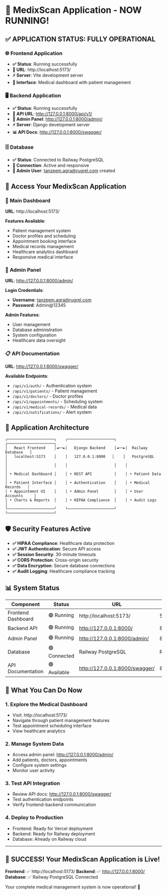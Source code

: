 # 🚀 MedixScan Application - NOW RUNNING!

## ✅ **APPLICATION STATUS: FULLY OPERATIONAL**

### 🌐 **Frontend Application**
- **✅ Status**: Running successfully
- **🔗 URL**: http://localhost:5173/
- **⚡ Server**: Vite development server
- **📱 Interface**: Medical dashboard with patient management

### 🖥️ **Backend Application** 
- **✅ Status**: Running successfully  
- **🔗 API URL**: http://127.0.0.1:8000/api/v1/
- **🔐 Admin Panel**: http://127.0.0.1:8000/admin/
- **⚡ Server**: Django development server
- **📊 API Docs**: http://127.0.0.1:8000/swagger/

### 🗄️ **Database**
- **✅ Status**: Connected to Railway PostgreSQL
- **🔄 Connection**: Active and responsive
- **👤 Admin User**: tanzeem.agra@rugrel.com created

## 🎯 **Access Your MedixScan Application**

### 🏥 **Main Dashboard**
**URL**: http://localhost:5173/

**Features Available**:
- Patient management system
- Doctor profiles and scheduling  
- Appointment booking interface
- Medical records management
- Healthcare analytics dashboard
- Responsive medical interface

### 🔧 **Admin Panel**
**URL**: http://127.0.0.1:8000/admin/

**Login Credentials**:
- **Username**: tanzeem.agra@rugrel.com
- **Password**: Admin@12345

**Admin Features**:
- User management
- Database administration
- System configuration
- Healthcare data oversight

### 📋 **API Documentation**
**URL**: http://127.0.0.1:8000/swagger/

**Available Endpoints**:
- `/api/v1/auth/` - Authentication system
- `/api/v1/patients/` - Patient management
- `/api/v1/doctors/` - Doctor profiles
- `/api/v1/appointments/` - Scheduling system
- `/api/v1/medical-records/` - Medical data
- `/api/v1/notifications/` - Alert system

## 🔄 **Application Architecture** 

```
┌─────────────────────┐    ┌─────────────────────┐    ┌─────────────────────┐
│   React Frontend    │◄──►│   Django Backend    │◄──►│  Railway Database   │
│   localhost:5173    │    │   127.0.0.1:8000   │    │   PostgreSQL        │
│                     │    │                     │    │                     │
│ • Medical Dashboard │    │ • REST API          │    │ • Patient Data      │ 
│ • Patient Interface │    │ • Authentication    │    │ • Medical Records   │
│ • Appointment UI    │    │ • Admin Panel       │    │ • User Accounts     │
│ • Charts & Reports  │    │ • HIPAA Compliance  │    │ • Audit Logs        │
└─────────────────────┘    └─────────────────────┘    └─────────────────────┘
```

## 🛡️ **Security Features Active**

- **✅ HIPAA Compliance**: Healthcare data protection
- **✅ JWT Authentication**: Secure API access  
- **✅ Session Security**: 30-minute timeouts
- **✅ CORS Protection**: Cross-origin security
- **✅ Data Encryption**: Secure database connections
- **✅ Audit Logging**: Healthcare compliance tracking

## 📊 **System Status**

| Component | Status | URL | Port |
|-----------|--------|-----|------|
| Frontend Dashboard | 🟢 Running | http://localhost:5173/ | 5173 |
| Backend API | 🟢 Running | http://127.0.0.1:8000/ | 8000 |
| Admin Panel | 🟢 Running | http://127.0.0.1:8000/admin/ | 8000 |
| Database | 🟢 Connected | Railway PostgreSQL | Remote |
| API Documentation | 🟢 Available | http://127.0.0.1:8000/swagger/ | 8000 |

## 🎉 **What You Can Do Now**

### 1. **Explore the Medical Dashboard**
- Visit: http://localhost:5173/
- Navigate through patient management features
- Test appointment scheduling interface
- View healthcare analytics

### 2. **Manage System Data**  
- Access admin panel: http://127.0.0.1:8000/admin/
- Add patients, doctors, appointments
- Configure system settings
- Monitor user activity

### 3. **Test API Integration**
- Review API docs: http://127.0.0.1:8000/swagger/
- Test authentication endpoints
- Verify frontend-backend communication

### 4. **Deploy to Production**
- Frontend: Ready for Vercel deployment
- Backend: Ready for Railway deployment
- Database: Already on Railway cloud

---

## 🎯 **SUCCESS! Your MedixScan Application is Live!**

**Frontend**: ✅ http://localhost:5173/
**Backend**: ✅ http://127.0.0.1:8000/
**Database**: ✅ Railway PostgreSQL Connected

Your complete medical management system is now operational! 🏥